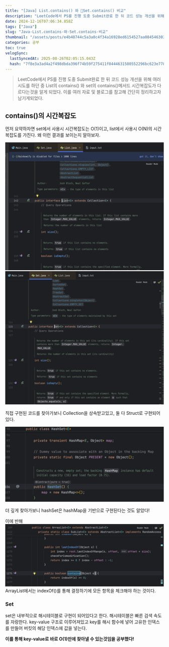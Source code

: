 ```yaml
---
title: "[Java] List.contains() 와 Set.contains() 비교"
description: "LeetCode에서 PS를 진행 도중 Submit완료 한 뒤 코드 성능 개선을 위해 여러 시도를 하던 중 List의 contains() 와 set의 contains()메서드 시간복잡도가 다르다는것을 알게 되었다. 이를 여러 자료 및 블로그를 참고해 간단히 정리하고자 남"
date: 2024-12-16T07:06:34.858Z
tags: ["Java"]
slug: "Java-List.contains-와-Set.contains-비교"
thumbnail: "/assets/posts/e4b48744c5a3a0c4f34a16928ed6154527aa08454630357294757c3f37c9a8d7.png"
categories: 공부
toc: true
velogSync:
  lastSyncedAt: 2025-08-26T02:05:15.043Z
  hash: "7f8e3a3ad4a2f498dbda396f74b59f275411f0444631580552296bc623e7780f"
---
```


> LeetCode에서 PS를 진행 도중 Submit완료 한 뒤 코드 성능 개선을 위해 여러 시도를 하던 중 List의 contains() 와 set의 contains()메서드 시간복잡도가 다르다는것을 알게 되었다. 이를 여러 자료 및 블로그를 참고해 간단히 정리하고자 남기게되었다.

## contains()의 시간복잡도

먼저 요약하자면 set에서 사용시 시간복잡도는 O(1)이고, list에서 사용시 O(N)의 시간복잡도를 가진다. 왜 이런 결과를 보이는지 알아보자.


![](/assets/posts/e4b48744c5a3a0c4f34a16928ed6154527aa08454630357294757c3f37c9a8d7.png)![](/assets/posts/6c5968725a82aff9e392d0d3ce58bdd00935e5c42cd5ab8dcf1586a64e5b591c.png)

직접 구현된 코드를 찾아가보니 Collection을 상속받고있고, 둘 다 Struct로 구현되어있다.

![](/assets/posts/45a8a73d50fb6ebf0982773f09b95c31664e048f9bfe63e7eb7d32c07804d85d.png)

더 깊게 찾아가보니 hashSet은 hashMap을 기반으로 구현된다는 것도 알았다!

이에 반해
![](/assets/posts/e7cfebcf043b947d4915f99e94500265eccd96f395643c07ec337c45cf9d0bda.png)
ArrayList에서는 indexOf()를 통해 결정하기에 모든 항목을 체크해야 하는 것이다.

### Set
set은 내부적으로 해시테이블로 구현이 되어있다고 한다. 해시테이블은 빠른 검색 속도를 자랑한다. key-value 구조로 이루어져있고 key를 해시 함수에 넣어 고유한 인덱스를 만들어 버킷의 해당 인덱스에 값을 넣는다.

**이를 통해 key-value로 바로 O(1)만에 찾아낼 수 있는것임을 공부했다!**
